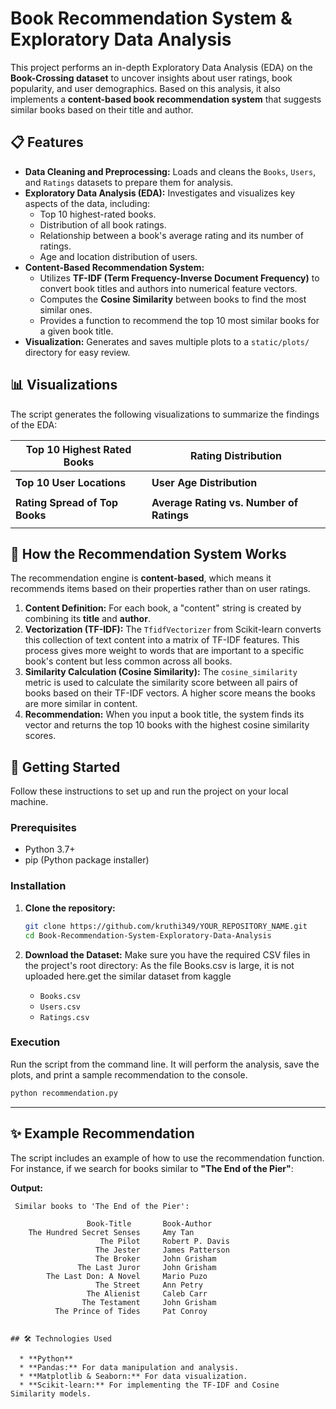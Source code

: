 # Book Recommendation System & Exploratory Data Analysis

This project performs an in-depth Exploratory Data Analysis (EDA) on the **Book-Crossing dataset** to uncover insights about user ratings, book popularity, and user demographics. Based on this analysis, it also implements a **content-based book recommendation system** that suggests similar books based on their title and author.

## 📋 Features

  * **Data Cleaning and Preprocessing:** Loads and cleans the `Books`, `Users`, and `Ratings` datasets to prepare them for analysis.
  * **Exploratory Data Analysis (EDA):** Investigates and visualizes key aspects of the data, including:
      * Top 10 highest-rated books.
      * Distribution of all book ratings.
      * Relationship between a book's average rating and its number of ratings.
      * Age and location distribution of users.
  * **Content-Based Recommendation System:**
      * Utilizes **TF-IDF (Term Frequency-Inverse Document Frequency)** to convert book titles and authors into numerical feature vectors.
      * Computes the **Cosine Similarity** between books to find the most similar ones.
      * Provides a function to recommend the top 10 most similar books for a given book title.
  * **Visualization:** Generates and saves multiple plots to a `static/plots/` directory for easy review.

## 📊 Visualizations

The script generates the following visualizations to summarize the findings of the EDA:

| Top 10 Highest Rated Books                               | Rating Distribution                                |
| -------------------------------------------------------- | -------------------------------------------------- |
|      |  |
| **Top 10 User Locations** | **User Age Distribution** |
|          |  |
| **Rating Spread of Top Books** | **Average Rating vs. Number of Ratings** |
|  |  |

## 🤖 How the Recommendation System Works

The recommendation engine is **content-based**, which means it recommends items based on their properties rather than on user ratings.

1.  **Content Definition:** For each book, a "content" string is created by combining its **title** and **author**.
2.  **Vectorization (TF-IDF):** The `TfidfVectorizer` from Scikit-learn converts this collection of text content into a matrix of TF-IDF features. This process gives more weight to words that are important to a specific book's content but less common across all books.
3.  **Similarity Calculation (Cosine Similarity):** The `cosine_similarity` metric is used to calculate the similarity score between all pairs of books based on their TF-IDF vectors. A higher score means the books are more similar in content.
4.  **Recommendation:** When you input a book title, the system finds its vector and returns the top 10 books with the highest cosine similarity scores.


## 🚀 Getting Started

Follow these instructions to set up and run the project on your local machine.

### Prerequisites

  * Python 3.7+
  * pip (Python package installer)

### Installation

1.  **Clone the repository:**

    ```bash
    git clone https://github.com/kruthi349/YOUR_REPOSITORY_NAME.git
    cd Book-Recommendation-System-Exploratory-Data-Analysis
    ```

2.  **Download the Dataset:**
    Make sure you have the required CSV files in the project's root directory:
    As the file Books.csv is large, it is not uploaded here.get the similar dataset from kaggle

      * `Books.csv`
      * `Users.csv`
      * `Ratings.csv`


### Execution

Run the script from the command line. It will perform the analysis, save the plots, and print a sample recommendation to the console.

```bash
python recommendation.py
```

-----

## ✨ Example Recommendation

The script includes an example of how to use the recommendation function. For instance, if we search for books similar to **"The End of the Pier"**:

**Output:**

```
 Similar books to 'The End of the Pier':

                 Book-Title       Book-Author
    The Hundred Secret Senses     Amy Tan
                    The Pilot     Robert P. Davis 
                   The Jester     James Patterson
                   The Broker     John Grisham
               The Last Juror     John Grisham
        The Last Don: A Novel     Mario Puzo
                   The Street     Ann Petry
                 The Alienist     Caleb Carr
                The Testament     John Grisham
          The Prince of Tides     Pat Conroy


## 🛠️ Technologies Used

  * **Python**
  * **Pandas:** For data manipulation and analysis.
  * **Matplotlib & Seaborn:** For data visualization.
  * **Scikit-learn:** For implementing the TF-IDF and Cosine Similarity models.
